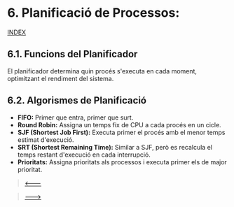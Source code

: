 # 6. Planificació de Processos:
[INDEX](00_Introduccio.md)
## 6.1. Funcions del Planificador
El planificador determina quin procés s'executa en cada moment, optimitzant el rendiment del sistema.
## 6.2. Algorismes de Planificació
- **FIFO:** Primer que entra, primer que surt.
- **Round Robin:** Assigna un temps fix de CPU a cada procés en un cicle.
- **SJF (Shortest Job First):** Executa primer el procés amb el menor temps estimat d'execució.
- **SRT (Shortest Remaining Time):** Similar a SJF, però es recalcula el temps restant d'execució en cada interrupció.
- **Prioritats:** Assigna prioritats als processos i executa primer els de major prioritat.

> [<---](05_Execucio_de_Processos.md)
 
> [--->](07_Informacio_Necessaria_per_a_la_Gestio_del_Proces.md)